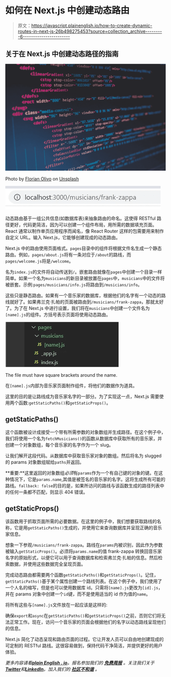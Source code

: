 # 如何在 Next.js 中创建动态路由

> 原文：<https://javascript.plainenglish.io/how-to-create-dynamic-routes-in-next-js-26b498275453?source=collection_archive---------6----------------------->

## 关于在 Next.js 中创建动态路径的指南

![](img/5b7f174531eaf3076b5a83cb11a3fede.png)

Photo by [Florian Olivo](https://unsplash.com/@florianolv?utm_source=medium&utm_medium=referral) on [Unsplash](https://unsplash.com?utm_source=medium&utm_medium=referral)

![](img/5c6d90c324bcef1af148c67f1d7e670c.png)

动态路由基于一组公共信息(如数据库表)来抽象路由的命名。这使得 RESTful 路径更好，代码更简洁，因为可以创建一个组件布局，用所需的数据填充页面。React 通常以制作单页应用程序而闻名，像 React Router 这样的包需要用来制作自定义 URL。输入 Next.js，它能够创建现成的动态路由。

Next.js 中的路由使用页面格式。`pages`目录中的组件将根据文件名生成一个静态路由。例如，`pages/about.js`将有一条对应于`/about`的路线，而`pages/welcome.js`将是`/welcome`。

名为`index.js`的文件将自动传送到`/`。嵌套路由就像在`pages`中创建一个目录一样简单。如果一个名为`musicians`的新目录被放置在`pages`中，`musicians`中的文件将被嵌套。示例:`pages/musicians/info.js`将路由到`/musicians/info`。

这些只是静态路由。如果有一个音乐家的数据库，根据他们的名字有一个动态的路线就好了。如果弗兰克·扎帕的页面被路由到`/musicians/frank-zappa`，那就太好了。为了在 Next.js 中进行设置，我们将在`musicians`中创建一个文件名为`[name].js`的组件。方括号表示页面将使用动态路由。

![](img/921b52836dfab35097ebdd210b590967.png)

The file must have square brackets around the name.

在`[name].js`内部为音乐家页面制作组件，将他们的数据作为道具。

这里的目的是让路线成为音乐家名字的一部分。为了实现这一点，Next.js 需要使用两个函数:`getStaticPaths()`和`getStaticProps()`。

## getStaticPaths()

这个函数被设计成接受一个带有所需参数的对象数组并生成路径。在这个例子中，我们将使用一个名为`fetchMusicians()`的函数从数据库中获取所有的音乐家，并创建一个对象数组，每个音乐家的名字作为一个 slug。

让我们解开这段代码。从数据库中获取音乐家对象的数组。然后将名为 slugged 的 params 对象数组赋给`paths`并返回。

**重要:**这里返回的对象数组*必须*有`params`作为一个有自己键的对象的键。在这种情况下，它是`params.name`,其值是被签名的音乐家的名字。这将生成所有可能的路线。`fallback: false`的目的是，如果所访问的路线与该函数生成的路径列表中的任何一条都不匹配，则显示 404 错误。

## getStaticProps()

该函数用于抓取页面所需的必要数据。在这里的例子中，我们想要获取路线的名称，它是用`getStaticPaths()`生成的，并使用它来查询数据库并呈现正确的音乐家信息。

想象一下参观`/musicians/frank-zappa`。路线在`params`内被识别，因此作为参数被输入`getStaticProps()`。必须将`params.name`的值 frank-zappa 转换回音乐家名字的原始形式，以便它可以用于查询数据库和检索弗兰克·扎帕的信息。然后检索数据，并使用这些数据完全呈现页面。

完成动态路由都需要两个函数`getStaticPaths()`和`getStaticProps()`。记住，`getStaticPaths()`基于某个属性创建一个路线列表。在这个例子中，我们使用了一个人名的缩写，但是也可以使用数据库 id。只需将`[name].js`更改为`[id].js`，并在 params 对象中创建一个`id`键，而不是使用适当的 id 作为值的`name`。

将所有这些与`[name].js`文件放在一起应该是这样的:

确保`export`和`async`在`getStaticPaths()`和`getStaticProps()`之前，否则它们将无法正常工作。现在，访问一个音乐家的页面会根据他们的名字以动态路线呈现他们的信息。

Next.js 简化了动态呈现和路由页面的过程。它让开发人员可以自由地创建现成的可定制的 RESTful 路线。这很容易做到，保持代码干净简洁，并提供更好的用户体验。

*更多内容请看*[***plain English . io***](https://plainenglish.io/)*。报名参加我们的* [***免费周报***](http://newsletter.plainenglish.io/) *。关注我们关于*[***Twitter***](https://twitter.com/inPlainEngHQ)*和*[***LinkedIn***](https://www.linkedin.com/company/inplainenglish/)*。加入我们的* [***社区不和谐***](https://discord.gg/GtDtUAvyhW) *。*